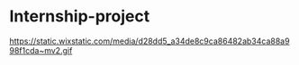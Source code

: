 # Internship-project
https://static.wixstatic.com/media/d28dd5_a34de8c9ca86482ab34ca88a998f1cda~mv2.gif

